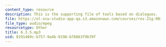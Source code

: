 ```yaml
---
content_type: resource
description: This is the supporting file of tools based on dialogues.
file: https://ol-ocw-studio-app-qa.s3.amazonaws.com/courses/res-21g-003-learning-chinese-a-foundation-course-in-mandarin-spring-2011/8191489cb7579a4b0198b76863f9b70f_6.3.5.mp3
file_type: audio/mpeg
resourcetype: Other
title: 6.3.5.mp3
uid: 8191489c-b757-9a4b-0198-b76863f9b70f
---
```


